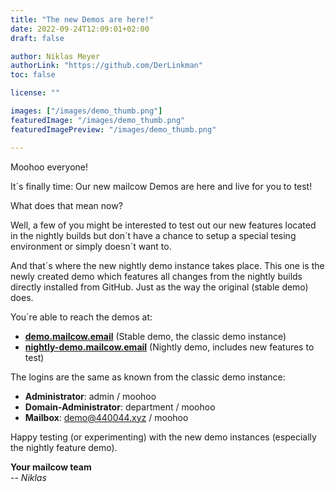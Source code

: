 ```yaml
---
title: "The new Demos are here!"
date: 2022-09-24T12:09:01+02:00
draft: false

author: Niklas Meyer
authorLink: "https://github.com/DerLinkman"
toc: false

license: ""

images: ["/images/demo_thumb.png"]
featuredImage: "/images/demo_thumb.png"
featuredImagePreview: "/images/demo_thumb.png"

---
```


Moohoo everyone!

It´s finally time: Our new mailcow Demos are here and live for you to test!

<!--more-->

What does that mean now?

Well, a few of you might be interested to test out our new features located in the nightly builds but don´t have a chance to setup a special tesing environment or simply doesn´t want to.

And that´s where the new nightly demo instance takes place. This one is the newly created demo which features all changes from the nightly builds directly installed from GitHub. Just as the way the original (stable demo) does.

You´re able to reach the demos at:

+ **[demo.mailcow.email](https://demo.mailcow.email)** (Stable demo, the classic demo instance)
+ **[nightly-demo.mailcow.email](https://nightly-demo.mailcow.email)** (Nightly demo, includes new features to test)

The logins are the same as known from the classic demo instance:

- **Administrator**: admin / moohoo
- **Domain-Administrator**: department / moohoo
- **Mailbox**: demo@440044.xyz / moohoo

Happy testing (or experimenting) with the new demo instances (especially the nightly feature demo).

**Your mailcow team**<br>
-- *Niklas*